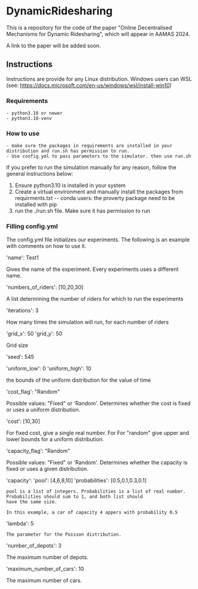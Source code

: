 # DynamicRidesharing
This is a repository for the code of the paper "Online Decentralised Mechanisms for Dynamic Ridesharing", which will appear in AAMAS 2024. 

A link to the paper will be added soon.

## Instructions
Instructions are provide for any Linux distribution. Windows users can WSL
(see: https://docs.microsoft.com/en-us/windows/wsl/install-win10)

### Requirements
    - python3.10 or newer
    - python3.10-venv

### How to use

    - make sure the packages in requirements are installed in your distribution and run.sh has permission to run.
    - Use config.yml to pass parameters to the simulator. then use run.sh
 
If you prefer to run the simulation manually for any reason, follow the general instructions below:

   1) Ensure python3.10 is installed in your system
   2) Create a virtual environment and manually install the packages from requirments.txt
   -- conda users: the proverty package need to be installed with pip
   3) run the ./run.sh file. Make sure it has permission to run


### Filling config.yml

The config.yml file initializes our experiments. The following is an example with comments on how to use it.

  'name': Test1

   Gives the name of the experiment. Every experiments uses a different name.

  'numbers_of_riders': [10,20,30]

   A list determining the number of riders for which to run the experiments

  'iterations': 3

  How many times the simulation will run, for each number of riders

  'grid_x': 50
  'grid_y': 50

   Grid size

  'seed': 545

  'uniform_low': 0
  'uniform_high': 10

  the bounds of the uniform distribution for the value of time

  'cost_flag': "Random"

  Possible values: "Fixed" or 'Random'. Determines whether the cost is fixed or uses a uniform distribution.

  'cost': [10,30]

  For fixed cost, give a single real number. For For "random" give upper and lower bounds for a uniform distribution.

  'capacity_flag': "Random"

  Possible values: "Fixed" or 'Random'. Determines whether the capacity is fixed or uses a given distribution.

  'capacity':
    'pool':  [4,6,8,10]
    'probabilities': [0.5,0.1,0.3,0.1]

    pool is a list of integers. Probabilities is a list of real number. Probabilities should sum to 1, and both list should
    have the same size.

    In this example, a car of capacity 4 appers with probability 0.5


  'lambda': 5

    The parameter for the Poisson distribution.

  'number_of_depots': 3

   The maximum number of depots.

  'maximum_number_of_cars': 10

  The maximum number of cars.
